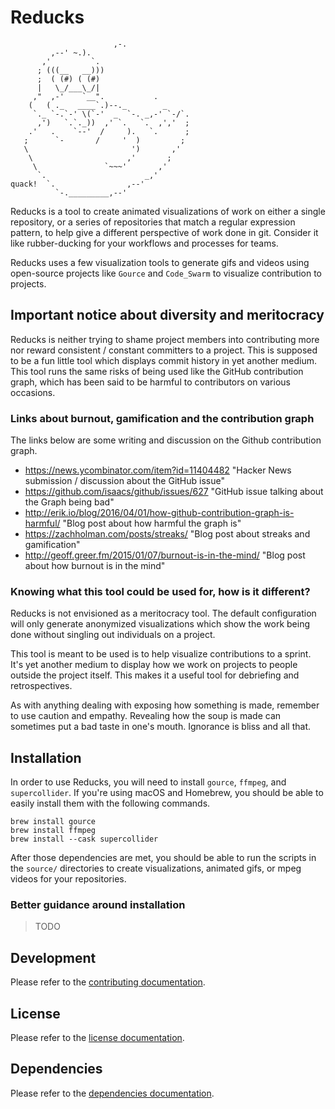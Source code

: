 # Reducks

```
			           ,-.
         ,--' ~.).
       ,'         `.
      ; (((__   __)))
      ;  ( (#) ( (#)
      |   \_/___\_/|
     ,"  ,-'    `__".           .
    (   ( ._   ____`.)--._        _
     `._ `-.`-' \(`-'  _  `-. _,-' `-/`.
      ,')   `.`._))  ,' `.   `.  ,','  ;
    .'   .    `--'  /     ).   `.      ;
   ;      `-       /     '  )         ;
   \                       ')       ,'
    \                     ,'       ;
     \               `~~~'       ,'
      `.                      _,'
quack!  `.                ,--'
          `-._________,--'
```

Reducks is a tool to create animated visualizations of work on either a single
repository, or a series of repositories that match a regular expression pattern,
to help give a different perspective of work done in git. Consider it like
rubber-ducking for your workflows and processes for teams.

Reducks uses a few visualization tools to generate gifs and videos using
open-source projects like `Gource` and `Code_Swarm` to visualize contribution to
projects.

## Important notice about diversity and meritocracy

Reducks is neither trying to shame project members into contributing more nor
reward consistent / constant committers to a project. This is supposed to be a
fun little tool which displays commit history in yet another medium. This tool
runs the same risks of being used like the GitHub contribution graph, which has
been said to be harmful to contributors on various occasions.

### Links about burnout, gamification and the contribution graph

The links below are some writing and discussion on the Github contribution
graph.

- https://news.ycombinator.com/item?id=11404482 "Hacker News submission / discussion about the GitHub issue"
- https://github.com/isaacs/github/issues/627 "GitHub issue talking about the Graph being bad"
- http://erik.io/blog/2016/04/01/how-github-contribution-graph-is-harmful/ "Blog post about how harmful the graph is"
- https://zachholman.com/posts/streaks/ "Blog post about streaks and gamification"
- http://geoff.greer.fm/2015/01/07/burnout-is-in-the-mind/ "Blog post about how burnout is in the mind"

### Knowing what this tool could be used for, how is it different?

Reducks is not envisioned as a meritocracy tool. The default configuration will
only generate anonymized visualizations which show the work being done without
singling out individuals on a project.

This tool is meant to be used is to help visualize contributions to a sprint.
It's yet another medium to display how we work on projects to people outside the
project itself. This makes it a useful tool for debriefing and retrospectives.

As with anything dealing with exposing how something is made, remember to use
caution and empathy. Revealing how the soup is made can sometimes put a bad
taste in one's mouth. Ignorance is bliss and all that.

## Installation

In order to use Reducks, you will need to install `gource`, `ffmpeg`, and `supercollider`. If
you're using macOS and Homebrew, you should be able to easily install them with
the following commands.

```shell
brew install gource
brew install ffmpeg
brew install --cask supercollider
```

After those dependencies are met, you should be able to run the scripts in the
`source/` directories to create visualizations, animated gifs, or mpeg videos
for your repositories.

### Better guidance around installation

> TODO

## Development

Please refer to the [contributing documentation](CONTRIBUTING.md).

## License

Please refer to the [license documentation](LICENSE.md).

## Dependencies

Please refer to the [dependencies documentation](DEPENDENCIES.md).
